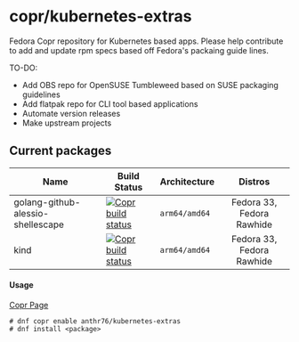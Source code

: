 # copr/kubernetes-extras

Fedora Copr repository for Kubernetes based apps. Please help contribute to add and update rpm specs based off Fedora's packaing guide lines.

TO-DO:
- Add OBS repo for OpenSUSE Tumbleweed based on SUSE packaging guidelines
- Add flatpak repo for CLI tool based applications
- Automate version releases
- Make upstream projects

## Current packages

| Name                                       | Build Status                                                                                                                                                                                                                                                                                    | Architecture      |                                                                                        Distros                                                                                               |
| ------------------------------------------ | ----------------------------------------------------------------------------------------------------------------------------------------------------------------------------------------------------------------------------------------------------------------------------------------------- | ------------------| :------------------------------------------------------------------------------------------------------------------------------------------------------------------------------------------: |
| golang-github-alessio-shellescape          | [![Copr build status](http://copr.fedorainfracloud.org/coprs/anthr76/kubernetes-extras/package/golang-github-alessio-shellescape/status_image/last_build.png)](https://copr.fedorainfracloud.org/coprs/anthr76/kubernetes-extras/package/golang-github-alessio-shellescape/)                   | `arm64/amd64`     |                                                                                             Fedora 33, Fedora Rawhide                                                                        |
| kind                                       | [![Copr build status](http://copr.fedorainfracloud.org/coprs/anthr76/kubernetes-extras/package/kind/status_image/last_build.png)](https://copr.fedorainfracloud.org/coprs/anthr76/kubernetes-extras/package/kind/)                                                                             | `arm64/amd64`     |                                                                                             Fedora 33, Fedora Rawhide                                                                        |

#### Usage

[Copr Page](https://copr.fedorainfracloud.org/coprs/anthr76/kubernetes-extras/)

```console
# dnf copr enable anthr76/kubernetes-extras
# dnf install <package>
```
